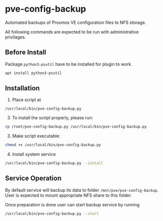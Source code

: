 # pve-config-backup

Automated backups of Proxmox VE configuration files to NFS storage.

All following commands are expected to be run with administrative privilages.

## Before Install

Package `python3-psutil` have to be installed for plugin to work.
```bash
apt install python3-psutil
```

## Installation

1. Place script at
```
/usr/local/bin/pve-config-backup.py
```
3. To install the script properly, please run:
```bash
cp /root/pve-config-backup.py /usr/local/bin/pve-config-backup.py
```
3. Make script executable:

```bash
chmod +x /usr/local/bin/pve-config-backup.py
```
4. Install system service

```bash
/usr/local/bin/pve-config-backup.py --install
```

## Service Operation

By default service will backup its data to folder `/mnt/pve/pve-config-backup`.
User is expected to mount appropriate NFS share to this folder.

Once preparation is done user can start backup service by running
```bash
/usr/local/bin/pve-config-backup.py --start
```
